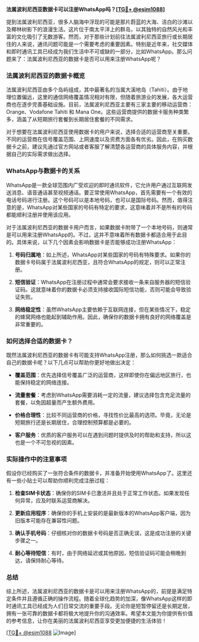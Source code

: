 **法属波利尼西亚数据卡可以注册WhatsApp吗？[[TG💪+ @esim1088](https://t.me/s/esim1088)]**

提到法属波利尼西亚，很多人脑海中浮现的可能是那片蔚蓝的大海、洁白的沙滩以及椰林树影下的浪漫生活。这片位于南太平洋上的群岛，以其独特的自然风光和丰富的文化吸引了无数游客。然而，对于那些计划前往法属波利尼西亚旅行或长期居住的人来说，通讯问题可能是一个需要考虑的重要因素。特别是近年来，社交媒体和即时通讯工具已经成为我们生活中不可或缺的一部分，比如WhatsApp。那么问题来了：法属波利尼西亚的数据卡是否可以用来注册WhatsApp呢？

### 法属波利尼西亚的数据卡概览

法属波利尼西亚由多个岛屿组成，其中最著名的当属大溪地岛（Tahiti）。由于地理位置偏远，这里的通信网络覆盖情况相对有限，但随着旅游业的发展，各大运营商也在逐步完善基础设施。目前，法属波利尼西亚主要有三家主要的移动运营商：Orange、Vodafone Tahiti 和 Mana One。这些运营商提供的数据卡服务种类繁多，涵盖了从短期旅行套餐到长期居住套餐的不同需求。

对于想要在法属波利尼西亚使用数据卡的用户来说，选择合适的运营商至关重要。不同的运营商在信号覆盖范围、上网速度以及资费方面各有优劣。因此，在购买数据卡之前，建议先通过官方网站或者客服了解清楚各运营商的具体服务内容，并根据自己的实际需求做出选择。

### WhatsApp与数据卡的关系

WhatsApp是一款全球范围内广受欢迎的即时通讯软件，它允许用户通过互联网发送消息、语音通话甚至视频通话。要正常使用WhatsApp，首先需要有一个有效的电话号码进行注册。这个号码可以是本地号码，也可以是国际号码。然而，值得注意的是，WhatsApp对某些国家的号码有特定的要求，这意味着并不是所有的号码都能顺利注册并使用该应用。

对于法属波利尼西亚的数据卡用户而言，如果数据卡附带了一个本地号码，则通常是可以用来注册WhatsApp的。不过，这并不意味着所有数据卡都适合用于此目的。具体来说，以下几个因素会影响数据卡是否能够成功注册WhatsApp：

1. **号码归属地**：如上所述，WhatsApp对某些国家的号码有特殊要求。如果你的数据卡号码属于法属波利尼西亚，且符合WhatsApp的规定，则可以正常注册。
   
2. **短信验证**：WhatsApp在注册过程中通常会要求接收一条来自服务器的短信验证码。这就意味着你的数据卡必须支持接收国际短信功能，否则可能会导致验证失败。

3. **网络稳定性**：虽然WhatsApp主要依赖于互联网连接，但在某些情况下，稳定的蜂窝网络也能起到辅助作用。因此，确保你的数据卡拥有良好的网络覆盖是非常重要的。

### 如何选择合适的数据卡？

既然法属波利尼西亚的数据卡有可能支持WhatsApp注册，那么如何挑选一款适合自己的数据卡呢？以下几点可以帮助你更好地做出决定：

- **覆盖范围**：优先选择信号覆盖广泛的运营商，这样即使你在偏远地区旅行，也能保持稳定的网络连接。
  
- **流量套餐**：考虑到WhatsApp需要消耗一定的流量，建议选择包含充足流量的套餐，以免因超量而产生额外费用。
  
- **价格合理性**：比较不同运营商的价格，寻找性价比最高的选项。毕竟，无论是短期旅行还是长期居住，合理控制预算都是必要的。

- **客户服务**：优质的客户服务可以在遇到问题时提供及时的帮助和支持，所以这也是一个不可忽视的因素。

### 实际操作中的注意事项

假设你已经购买了一张符合条件的数据卡，并准备开始使用WhatsApp了。这里还有一些小贴士可以帮助你顺利完成注册过程：

1. **检查SIM卡状态**：确保你的SIM卡已激活并且处于正常工作状态。如果发现任何异常，应及时联系运营商解决。

2. **更新应用程序**：确保你的手机上安装的是最新版本的WhatsApp客户端，因为旧版本可能存在兼容性问题。

3. **确认手机号码**：仔细核对你的数据卡号码是否正确无误，这是成功注册的关键步骤之一。

4. **耐心等待短信**：有时，由于网络延迟或其他原因，短信验证码可能会稍晚到达，请保持耐心等待。

### 总结

综上所述，法属波利尼西亚的数据卡是可以用来注册WhatsApp的，前提是满足特定条件并且遵循正确的操作流程。随着全球化趋势的加深，像WhatsApp这样的即时通讯工具已经成为人们日常交流的重要手段。无论你是短暂停留还是长期定居，拥有一张可靠的数据卡都将极大地提升你的沟通效率。希望本文能为你提供有价值的参考信息，让你在美丽的法属波利尼西亚享受更加便捷的生活体验！

[[TG💪+ @esim1088](https://t.me/s/esim1088) ![Image](https://i.postimg.cc/4NQfJmqS/Snipaste-2025-05-13-00-14-12.png)]
